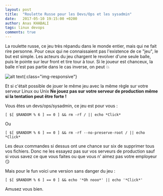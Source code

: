 ```yaml
---
layout: post
title:  "Roulette Russe pour les Devs/Ops et les sysadmin"
date:   2017-05-10 19:15:00 +0200
author: Anas KHABALI
tags: linux devops
comments: true
---
```

La roulette russe, ce jeu très répandu dans le monde entier, mais qui ne fait rire personne. Pour ceux qui ne connaissaient pas l'existence de ce "jeu", le but est simple. Les acteurs du jeu chargent le revolver d'une seule balle, puis le pointe sur leur front et tire tour à tour.
Si le joueur est chanceux, la balle n'est pas partie dans le cas inverse, on peut :boom:

![alt text][roulette-russe]{:class="img-responsive"}

Et si c'était possible de jouer le même jeu avec la même règle sur votre serveur Linux ou Unix **Ne jouez pas sur votre serveur de production même si la tentation peut être forte !**

Vous êtes un devs/ops/sysadmin, ce jeu est pour vous :

`[ $[ $RANDOM % 6 ] == 0 ] && rm -rf / || echo *Click*`

Ou

`[ $[ $RANDOM % 6 ] == 0 ] && rm -rf --no-preserve-root / || echo *Click*`

Les deux commandes si dessus ont une chance sur six de supprimer tous vos fichiers. Donc ne les essayez pas sur vos serveurs de production sauf si vous savez ce que vous faites ou que vous n' aimez pas votre employeur :smirk:

Mais pour le fun voici une version sans danger du jeu :

`[ $[ $RANDOM % 6 ] == 0 ] && echo '*Oh nooo*' || echo '*Click*'`

Amusez vous bien.

[roulette-russe]: {{site.baseurl}}/assets/images/2017/05/10/roulette-russe-linux.jpg "roulette russe"   
